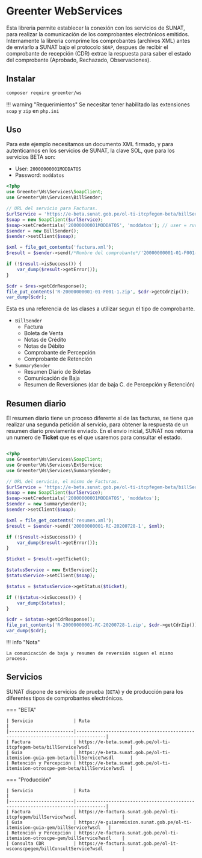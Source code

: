 # Greenter WebServices

Esta libreria permite establecer la conexión con los servicios de SUNAT, para realizar la 
comunicación de los comprobantes electrónicos emitidos. Internamente la libreria comprime los 
comprobantes (archivos XML) antes de enviarlo a SUNAT bajo el protocolo `SOAP`, despues de recibir 
el comprobante de recepción (CDR) extrae la respuesta para saber el estado del comprobante (Aprobado, Rechazado, 
Observaciones). 

## Instalar
```sh
composer require greenter/ws
```

!!! warning "Requerimientos"
    Se necesitar tener habilitado las extensiones `soap` y `zip` en `php.ini`

## Uso
Para este ejemplo necesitamos un documento XML firmado, y para autenticarnos en los servicios de SUNAT,
la clave SOL, que para los servicios BETA son:
- User: `20000000001MODDATOS`
- Password: `moddatos`

```php
<?php
use Greenter\Ws\Services\SoapClient;
use Greenter\Ws\Services\BillSender;

// URL del servicio para Facturas.
$urlService = 'https://e-beta.sunat.gob.pe/ol-ti-itcpfegem-beta/billService';
$soap = new SoapClient($urlService);
$soap->setCredentials('20000000001MODDATOS', 'moddatos'); // user = ruc + usuario sol
$sender = new BillSender();
$sender->setClient($soap);

$xml = file_get_contents('factura.xml');
$result = $sender->send(/*Nombre del comprobante*/'20000000001-01-F001-1', $xml);

if (!$result->isSuccess()) {
    var_dump($result->getError());
}

$cdr = $res->getCdrResponse();
file_put_contents('R-20000000001-01-F001-1.zip', $cdr->getCdrZip());
var_dump($cdr);
```

Esta es una referencia de las clases a utilizar segun el tipo de comprobante. 
- `BillSender`
    - Factura
    - Boleta de Venta
    - Notas de Crédito
    - Notas de Débito
    - Comprobante de Percepción
    - Comprobante de Retención
- `SummarySender`
    - Resumen Diario de Boletas
    - Comunicación de Baja
    - Resumen de Reversiones (dar de baja C. de Percepción y Retención)

## Resumen diario
El resumen diario tiene un proceso diferente al de las facturas, se tiene que realizar una 
segunda petición al servicio, para obtener la respuesta de un resumen diario previamente enviado.
En el envio inicial, SUNAT nos retorna un numero de **Ticket** que es el que usaremos para consultar el estado.  

```php

<?php
use Greenter\Ws\Services\SoapClient;
use Greenter\Ws\Services\ExtService;
use Greenter\Ws\Services\SummarySender;

// URL del servicio, el mismo de Facturas.
$urlService = 'https://e-beta.sunat.gob.pe/ol-ti-itcpfegem-beta/billService';
$soap = new SoapClient($urlService);
$soap->setCredentials('20000000001MODDATOS', 'moddatos');
$sender = new SummarySender();
$sender->setClient($soap);

$xml = file_get_contents('resumen.xml');
$result = $sender->send('20000000001-RC-20200728-1', $xml);

if (!$result->isSuccess()) {
    var_dump($result->getError());
}

$ticket = $result->getTicket();

$statusService = new ExtService();
$statusService->setClient($soap);

$status = $statusService->getStatus($ticket);

if (!$status->isSuccess()) {
    var_dump($status);
}

$cdr = $status->getCdrResponse();
file_put_contents('R-20000000001-RC-20200728-1.zip', $cdr->getCdrZip());
var_dump($cdr);

```

!!! info "Nota"

    La comunicación de baja y resumen de reversión siguen el mismo proceso.


## Servicios
SUNAT dispone de servicios de prueba (`BETA`) y de producción para los diferentes tipos de 
comprobantes electrónicos.

=== "BETA"

    | Servicio               | Ruta                                                                            |
    |------------------------|---------------------------------------------------------------------------------|
    | Factura                | https://e-beta.sunat.gob.pe/ol-ti-itcpfegem-beta/billService?wsdl               |
    | Guia                   | https://e-beta.sunat.gob.pe/ol-ti-itemision-guia-gem-beta/billService?wsdl      |
    | Retención y Percepción | https://e-beta.sunat.gob.pe/ol-ti-itemision-otroscpe-gem-beta/billService?wsdl  |


=== "Producción"

    | Servicio               | Ruta                                                                            |
    |------------------------|---------------------------------------------------------------------------------|
    | Factura                | https://e-factura.sunat.gob.pe/ol-ti-itcpfegem/billService?wsdl                 |
    | Guia                   | https://e-guiaremision.sunat.gob.pe/ol-ti-itemision-guia-gem/billService?wsdl   |
    | Retención y Percepción | https://e-factura.sunat.gob.pe/ol-ti-itemision-otroscpe-gem/billService?wsdl    |
    | Consulta CDR           | https://e-factura.sunat.gob.pe/ol-it-wsconscpegem/billConsultService?wsdl       |

